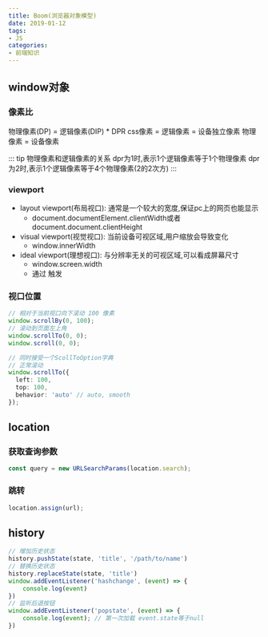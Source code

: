 ```yaml
---
title: Boom(浏览器对象模型)
date: 2019-01-12
tags:
- JS
categories:
- 前端知识
---
```


## window对象
### 像素比
物理像素(DP) = 逻辑像素(DIP) * DPR
css像素 = 逻辑像素 = 设备独立像素
物理像素 = 设备像素

::: tip 物理像素和逻辑像素的关系
dpr为1时,表示1个逻辑像素等于1个物理像素
dpr为2时,表示1个逻辑像素等于4个物理像素(2的2次方)
:::

### viewport
- layout viewport(布局视口): 通常是一个较大的宽度,保证pc上的网页也能显示
  - document.documentElement.clientWidth或者document.document.clientHeight
- visual viewport(视觉视口): 当前设备可视区域,用户缩放会导致变化
  - window.innerWidth
- ideal viewport(理想视口): 与分辨率无关的可视区域,可以看成屏幕尺寸
  - window.screen.width
  - 通过 __<meta name="viewport" content="width=device-width, initial-scale=1.0, maximum-scale=1.0, user-scalable=0">__ 触发

### 视口位置
```ts
// 相对于当前视口向下滚动 100 像素 
window.scrollBy(0, 100);
// 滚动到页面左上角 
window.scrollTo(0, 0);
window.scroll(0, 0);

// 同时接受一个ScollToOption字典
// 正常滚动 
window.scrollTo({
  left: 100,
  top: 100,
  behavior: 'auto' // auto, smooth
});
```
## location
### 获取查询参数
```ts
const query = new URLSearchParams(location.search);
```
### 跳转
```ts
location.assign(url);
```

## history
```ts
// 增加历史状态
history.pushState(state, 'title', '/path/to/name')
// 替换历史状态
history.replaceState(state, 'title')
window.addEventListener('hashchange', (event) => {
    console.log(event)
})
// 监听后退按钮
window.addEventListener('popstate', (event) => {
    console.log(event); // 第一次加载 event.state等于null
})
```
